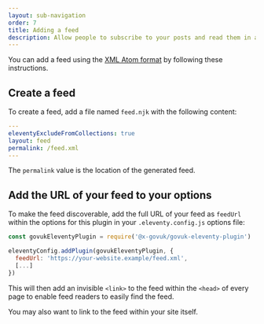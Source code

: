 ```yaml
---
layout: sub-navigation
order: 7
title: Adding a feed
description: Allow people to subscribe to your posts and read them in a feed reader
---
```


You can add a feed using the [XML Atom format](https://en.wikipedia.org/wiki/Atom_(web_standard)) by following these instructions.

## Create a feed

To create a feed, add a file named `feed.njk` with the following content:

```yaml
---
eleventyExcludeFromCollections: true
layout: feed
permalink: /feed.xml
---
```

The `permalink` value is the location of the generated feed.

## Add the URL of your feed to your options

To make the feed discoverable, add the full URL of your feed as `feedUrl` within the options for this plugin in your `.eleventy.config.js` options file:

```js
const govukEleventyPlugin = require('@x-govuk/govuk-eleventy-plugin')

eleventyConfig.addPlugin(govukEleventyPlugin, {
  feedUrl: 'https://your-website.example/feed.xml',
  [...]
})
```

This will then add an invisible `<link>` to the feed within the `<head>` of every page to enable feed readers to easily find the feed.

You may also want to link to the feed within your site itself.
